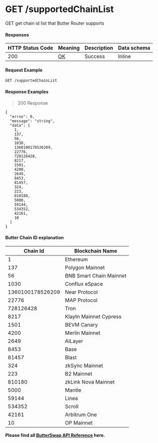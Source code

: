 # GET /supportedChainList

GET get chain id list that Butter Router supports

#### Responses

| HTTP Status Code | Meaning                                                 | Description | Data schema |
| ---------------- | ------------------------------------------------------- | ----------- | ----------- |
| 200              | [OK](https://tools.ietf.org/html/rfc7231#section-6.3.1) | Success     | Inline      |

#### Request Example

```
GET /supportedChainList
```

#### Response Examples

> 200 Response

```
{
  "errno": 0,
  "message": "string",
  "data": [
    1,
    137,
    56,
    1030,
    1360100178526209,
    22776,
    728126428,
    8217,
    1501,
    4200,
    2649,
    8453,
    81457,
    324,
    223,
    810180,
    5000,
    59144,
    534352,
    42161,
    10
  ]
}
```

#### Butter Chain ID explanation

| Chain Id         | Blockchain Name         |
| ---------------- | ----------------------- |
| 1                | Ethereum                |
| 137              | Polygon Mainnet         |
| 56               | BNB Smart Chain Mainnet |
| 1030             | Conflux eSpace          |
| 1360100178526209 | Near Protocol           |
| 22776            | MAP Protocol            |
| 728126428        | Tron                    |
| 8217             | Klaytn Mainnet Cypress  |
| 1501             | BEVM Canary             |
| 4200             | Merlin Mainnet          |
| 2649             | AILayer                 |
| 8453             | Base                    |
| 81457            | Blast                   |
| 324              | zkSync Mainnet          |
| 223              | B2 Mainnet              |
| 810180           | zkLink Nova Mainnet     |
| 5000             | Mantle                  |
| 59144            | Linea                   |
| 534352           | Scroll                  |
| 42161            | Arbitrum One            |
| 10               | OP Mainnet              |




**Please find all [ButterSwap API Reference](https://bs-router-v3.chainservice.io/docs#/) here.**